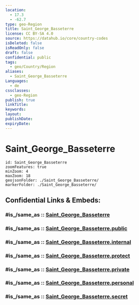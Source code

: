 ```yaml
---
location:
  - 17.3
  - -62.7
type: geo-Region
title: Saint_George_Basseterre
license: CC BY-SA 4.0
source: https://datahub.io/core/country-codes
isDeleted: false
isReadOnly: false
draft: false
confidential: public
tags:
  - geo/Country/Region
aliases:
  - Saint_George_Basseterre
Languages:
  - de
cssclasses:
  - geo-Region
publish: true
linkTitle:
keywords:
layout:
publishDate:
expiryDate:
---
```


# Saint_George_Basseterre

```leaflet
id: Saint_George_Basseterre
zoomFeatures: true 
minZoom: 4 
maxZoom: 18
geojsonFolder: ./Saint_George_Basseterre/
markerFolder: ./Saint_George_Basseterre/
```


## Confidential Links & Embeds: 

### #is_/same_as :: [Saint_George_Basseterre](/_Standards/Earth/Continent/America~Caribbean/Saint_Kitts_and_Nevis~Islands/parishes~Saint_Kitts_and_Nevis/Saint_George_Basseterre.md) 

### #is_/same_as :: [Saint_George_Basseterre.public](/_public/Earth/Continent/America~Caribbean/Saint_Kitts_and_Nevis~Islands/parishes~Saint_Kitts_and_Nevis/Saint_George_Basseterre.public.md) 

### #is_/same_as :: [Saint_George_Basseterre.internal](/_internal/Earth/Continent/America~Caribbean/Saint_Kitts_and_Nevis~Islands/parishes~Saint_Kitts_and_Nevis/Saint_George_Basseterre.internal.md) 

### #is_/same_as :: [Saint_George_Basseterre.protect](/_protect/Earth/Continent/America~Caribbean/Saint_Kitts_and_Nevis~Islands/parishes~Saint_Kitts_and_Nevis/Saint_George_Basseterre.protect.md) 

### #is_/same_as :: [Saint_George_Basseterre.private](/_private/Earth/Continent/America~Caribbean/Saint_Kitts_and_Nevis~Islands/parishes~Saint_Kitts_and_Nevis/Saint_George_Basseterre.private.md) 

### #is_/same_as :: [Saint_George_Basseterre.personal](/_personal/Earth/Continent/America~Caribbean/Saint_Kitts_and_Nevis~Islands/parishes~Saint_Kitts_and_Nevis/Saint_George_Basseterre.personal.md) 

### #is_/same_as :: [Saint_George_Basseterre.secret](/_secret/Earth/Continent/America~Caribbean/Saint_Kitts_and_Nevis~Islands/parishes~Saint_Kitts_and_Nevis/Saint_George_Basseterre.secret.md)

